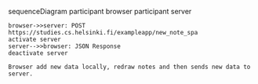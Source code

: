 sequenceDiagram
    participant browser
    participant server

    browser->>server: POST https://studies.cs.helsinki.fi/exampleapp/new_note_spa
    activate server
    server-->>browser: JSON Response
    deactivate server

    Browser add new data locally, redraw notes and then sends new data to server.


